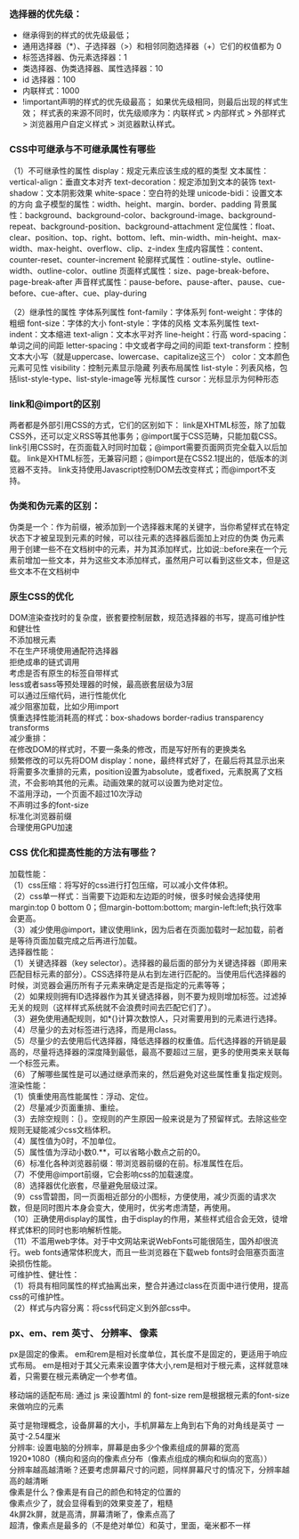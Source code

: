 ### 选择器的优先级： ###  

+ 继承得到的样式的优先级最低；  
+ 通用选择器（*）、子选择器（>）和相邻同胞选择器（+）它们的权值都为 0  
+ 标签选择器、伪元素选择器：1  
+ 类选择器、伪类选择器、属性选择器：10  
+ id 选择器：100  
+ 内联样式：1000  
+ !important声明的样式的优先级最高；
如果优先级相同，则最后出现的样式生效；
样式表的来源不同时，优先级顺序为：内联样式 > 内部样式 > 外部样式 > 浏览器用户自定义样式 > 浏览器默认样式。

### CSS中可继承与不可继承属性有哪些 ###
（1）不可继承性的属性
display：规定元素应该生成的框的类型
文本属性：
vertical-align：垂直文本对齐
text-decoration：规定添加到文本的装饰
text-shadow：文本阴影效果
white-space：空白符的处理
unicode-bidi：设置文本的方向
盒子模型的属性：width、height、margin、border、padding
背景属性：background、background-color、background-image、background-repeat、background-position、background-attachment
定位属性：float、clear、position、top、right、bottom、left、min-width、min-height、max-width、max-height、overflow、clip、z-index
生成内容属性：content、counter-reset、counter-increment
轮廓样式属性：outline-style、outline-width、outline-color、outline
页面样式属性：size、page-break-before、page-break-after
声音样式属性：pause-before、pause-after、pause、cue-before、cue-after、cue、play-during

（2）继承性的属性
字体系列属性
font-family：字体系列
font-weight：字体的粗细
font-size：字体的大小
font-style：字体的风格
文本系列属性
text-indent：文本缩进
text-align：文本水平对齐
line-height：行高
word-spacing：单词之间的间距
letter-spacing：中文或者字母之间的间距
text-transform：控制文本大小写（就是uppercase、lowercase、capitalize这三个）
color：文本颜色
元素可见性
visibility：控制元素显示隐藏
列表布局属性
list-style：列表风格，包括list-style-type、list-style-image等
光标属性
cursor：光标显示为何种形态

### link和@import的区别 ###   
两者都是外部引用CSS的方式，它们的区别如下：
link是XHTML标签，除了加载CSS外，还可以定义RSS等其他事务；@import属于CSS范畴，只能加载CSS。
link引用CSS时，在页面载入时同时加载；@import需要页面网页完全载入以后加载。
link是XHTML标签，无兼容问题；@import是在CSS2.1提出的，低版本的浏览器不支持。
link支持使用Javascript控制DOM去改变样式；而@import不支持。

### 伪类和伪元素的区别： ###  
伪类是一个：作为前缀，被添加到一个选择器末尾的关键字，当你希望样式在特定状态下才被呈现到元素的时候，可以往元素的选择器后面加上对应的伪类
伪元素用于创建一些不在文档树中的元素，并为其添加样式，比如说::before来在一个元素前增加一些文本，并为这些文本添加样式，虽然用户可以看到这些文本，但是这些文本不在文档树中

### 原生CSS的优化 ###  

DOM渲染查找时的复杂度，嵌套要控制层数，规范选择器的书写，提高可维护性和健壮性  
不添加根元素  
不在生产环境使用通配符选择器  
拒绝成串的链式调用  
考虑是否有原生的标签自带样式  
less或者sass等预处理器的时候，最高嵌套层级为3层  
可以通过压缩代码，进行性能优化  
减少阻塞加载，比如少用import  
慎重选择性能消耗高的样式：box-shadows border-radius transparency transforms  
减少重排：  
在修改DOM的样式时，不要一条条的修改，而是写好所有的更换类名  
频繁修改的可以先将DOM display：none，最终样式好了，在最后将其显示出来  
将需要多次重排的元素，position设置为absolute，或者fixed，元素脱离了文档流，不会影响其他的元素。动画效果的就可以设置为绝对定位。  
不滥用浮动，一个页面不超过10次浮动  
不声明过多的font-size  
标准化浏览器前缀  
合理使用GPU加速  


###  CSS 优化和提高性能的方法有哪些？ ###   
加载性能：  
（1）css压缩：将写好的css进行打包压缩，可以减小文件体积。  
（2）css单一样式：当需要下边距和左边距的时候，很多时候会选择使用 margin:top 0 bottom 0；但margin-bottom:bottom;  margin-left:left;执行效率会更高。  
（3）减少使用@import，建议使用link，因为后者在页面加载时一起加载，前者是等待页面加载完成之后再进行加载。  
选择器性能：  
（1）关键选择器（key selector）。选择器的最后面的部分为关键选择器（即用来匹配目标元素的部分）。CSS选择符是从右到左进行匹配的。当使用后代选择器的时候，浏览器会遍历所有子元素来确定是否是指定的元素等等；  
（2）如果规则拥有ID选择器作为其关键选择器，则不要为规则增加标签。过滤掉无关的规则（这样样式系统就不会浪费时间去匹配它们了）。  
（3）避免使用通配规则，如*{}计算次数惊人，只对需要用到的元素进行选择。  
（4）尽量少的去对标签进行选择，而是用class。  
（5）尽量少的去使用后代选择器，降低选择器的权重值。后代选择器的开销是最高的，尽量将选择器的深度降到最低，最高不要超过三层，更多的使用类来关联每一个标签元素。  
（6）了解哪些属性是可以通过继承而来的，然后避免对这些属性重复指定规则。  
渲染性能：  
（1）慎重使用高性能属性：浮动、定位。  
（2）尽量减少页面重排、重绘。  
（3）去除空规则：｛｝。空规则的产生原因一般来说是为了预留样式。去除这些空规则无疑能减少css文档体积。  
（4）属性值为0时，不加单位。  
（5）属性值为浮动小数0.**，可以省略小数点之前的0。  
（6）标准化各种浏览器前缀：带浏览器前缀的在前。标准属性在后。  
（7）不使用@import前缀，它会影响css的加载速度。  
（8）选择器优化嵌套，尽量避免层级过深。  
（9）css雪碧图，同一页面相近部分的小图标，方便使用，减少页面的请求次数，但是同时图片本身会变大，使用时，优劣考虑清楚，再使用。  
（10）正确使用display的属性，由于display的作用，某些样式组合会无效，徒增样式体积的同时也影响解析性能。  
（11）不滥用web字体。对于中文网站来说WebFonts可能很陌生，国外却很流行。web fonts通常体积庞大，而且一些浏览器在下载web fonts时会阻塞页面渲染损伤性能。  
可维护性、健壮性：  
（1）将具有相同属性的样式抽离出来，整合并通过class在页面中进行使用，提高css的可维护性。  
（2）样式与内容分离：将css代码定义到外部css中。  

### px、em、rem 英寸、 分辨率、 像素 ###   
px是固定的像素。
em和rem是相对长度单位，其长度不是固定的，更适用于响应式布局。
em是相对于其父元素来设置字体大小,rem是相对于根元素，这样就意味着，只需要在根元素确定一个参考值。

移动端的适配布局:
通过 js 来设置html 的 font-size
rem是根据根元素的font-size来做响应的元素

英寸是物理概念，设备屏幕的大小，手机屏幕左上角到右下角的对角线是英寸 一英寸-2.54厘米  
分辨率: 设置电脑的分辨率，屏幕是由多少个像素组成的屏幕的宽高  
1920*1080（横向和竖向的像素点分布（像素点组成的横向和纵向的宽高））  
分辨率越高越清晰？还要考虑屏幕尺寸的问题，同样屏幕尺寸的情况下，分辨率越高的越清晰  
像素是什么？像素是有自己的颜色和特定的位置的  
像素点少了，就会显得看到的效果变差了，粗糙  
4k屏2k屏，就是高清，屏幕清晰了，像素点高了  
超清，像素点是最多的（不是绝对单位）和英寸，里面，毫米都不一样  








